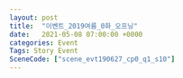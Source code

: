 ```yaml
---
layout: post
title:  "이벤트_2019여름_0화_오프닝"
date:   2021-05-08 07:00:00 +0000
categories: Event
Tags: Story Event
SceneCode: ["scene_evt190627_cp0_q1_s10"]
---
```

